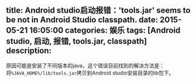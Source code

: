 title: Android studio启动报错：'tools.jar' seems to be not in Android Studio classpath.
date: 2015-05-21 16:05:00
categories: 娱乐
tags: [Android studio, 启动, 报错, tools.jar, classpath]
description:
---
原因可能是安装了不同版本的java，这个错误目前找到的解决方法是：将`%JAVA_HOME%/lib/tools.jar`拷贝到Android studio安装目录的lib包下。
   